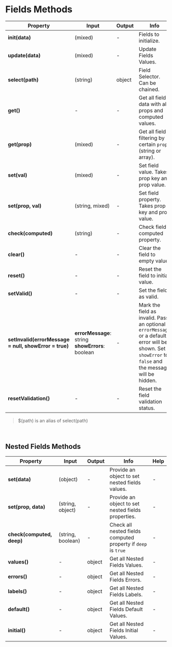 # Fields Methods

| Property | Input | Output | Info | Help |
|---|---|---|---|---|
| **init(data)** | (mixed) | - | Fields to initialize. | - |
| **update(data)** | (mixed) | - | Update Fields Values. | - |
| **select(path)** | (string) | object | Field Selector. Can be chained. | - |
| **get()** | - | - | Get all field data with all props and computed values. | - |
| **get(prop)** | (mixed) | - | Get all field filtering by certain `props` (string or array). | - |
| **set(val)** | (mixed) | - | Set field value. Takes prop key and prop value. | - |
| **set(prop, val)** | (string, mixed) | - | Set field property. Takes prop key and prop value. | - |
| **check(computed)** | (string) | - | Check field computed property. | - |
| **clear()** | - | - | Clear the field to empty value. | - |
| **reset()** | - | - | Reset the field to initial value. | - |
| **setValid()** | - | - | Set the field as valid. | - |
| **setInvalid(errorMessage = null, showError = true)** | **errorMessage**: string <br> **showErrors**: boolean | - | Mark the field as invalid. Pass an optional `errorMessage` or a default error will be shown. Set `showError` to `false` and the message will be hidden.  | - |
| **resetValidation()** | - | - | Reset the field validation status. | - |

> $(path) is an alias of select(path)

<br>

## Nested Fields Methods

| Property | Input | Output | Info | Help |
|---|---|---|---|---|
| **set(data)** | (object) | - | Provide an object to set nested fields values. | - |
| **set(prop, data)** | (string, object) | - | Provide an object to set nested fields properties. | - |
| **check(computed, deep)** | (string, boolean) | - | Check all nested fields computed property if `deep` is `true` | - |
| **values()** | - | object | Get all Nested Fields Values. | - |
| **errors()** | - | object | Get all Nested Fields Errors. | - |
| **labels()** | - | object | Get all Nested Fields Labels. | - |
| **default()** | - | object | Get all Nested Fields Default Values. | - |
| **initial()** | - | object | Get all Nested Fields Initial Values. | - |
